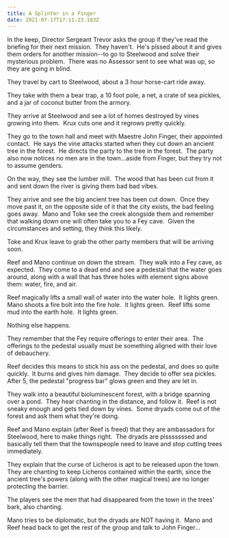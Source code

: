 ```yaml
---
title: A Splinter in a Finger
date: 2021-07-17T17:11:23.183Z
---
```

<!--StartFragment-->

In the keep, Director Sergeant Trevor asks the group if they've read the briefing for their next mission.  They haven't.  He's pissed about it and gives them orders for another mission--to go to Steelwood and solve their mysterious problem.  There was no Assessor sent to see what was up, so they are going in blind.

They travel by cart to Steelwood, about a 3 hour horse-cart ride away.

They take with them a bear trap, a 10 foot pole, a net, a crate of sea pickles, and a jar of coconut butter from the armory.

They arrive at Steelwood and see a lot of homes destroyed by vines growing into them.  Krux cuts one and it regrows pretty quickly.

They go to the town hall and meet with Maestre John Finger, their appointed contact.  He says the vine attacks started when they cut down an ancient tree in the forest.  He directs the party to the tree in the forest.  The party also now notices no men are in the town…aside from Finger, but they try not to assume genders.

On the way, they see the lumber mill.  The wood that has been cut from it and sent down the river is giving them bad bad vibes.

They arrive and see the big ancient tree has been cut down.  Once they move past it, on the opposite side of it that the city exists, the bad feeling goes away.  Mano and Toke see the creek alongside them and remember that walking down one will often take you to a Fey cave.  Given the circumstances and setting, they think this likely.

Toke and Krux leave to grab the other party members that will be arriving soon.

Reef and Mano continue on down the stream.  They walk into a Fey cave, as expected.  They come to a dead end and see a pedestal that the water goes around, along with a wall that has three holes with element signs above them: water, fire, and air.

Reef magically lifts a small wall of water into the water hole.  It lights green.  Mano shoots a fire bolt into the fire hole.  It lights green.  Reef lifts some mud into the earth hole.  It lights green.

Nothing else happens.

They remember that the Fey require offerings to enter their area.  The offerings to the pedestal usually must be something aligned with their love of debauchery. 

Reef decides this means to stick his ass on the pedestal, and does so quite quickly.  It burns and gives him damage.  They decide to offer sea pickles.  After 5, the pedestal "progress bar" glows green and they are let in.

They walk into a beautiful bioluminescent forest, with a bridge spanning over a pond.  They hear chanting in the distance, and follow it.  Reef is not sneaky enough and gets tied down by vines.  Some dryads come out of the forest and ask them what they're doing.

Reef and Mano explain (after Reef is freed) that they are ambassadors for Steelwood, here to make things right.  The dryads are pisssssssed and basically tell them that the townspeople need to leave and stop cutting trees immediately.

They explain that the curse of Licheros is apt to be released upon the town.  They are chanting to keep Licheros contained within the earth, since the ancient tree's powers (along with the other magical trees) are no longer protecting the barrier.

The players see the men that had disappeared from the town in the trees' bark, also chanting.

Mano tries to be diplomatic, but the dryads are NOT having it.  Mano and Reef head back to get the rest of the group and talk to John Finger…

<!--EndFragment-->